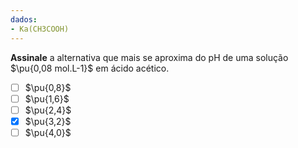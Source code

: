 ```yaml
---
dados:
- Ka(CH3COOH)
---
```


**Assinale** a alternativa que mais se aproxima do $\mathrm{pH}$ de uma solução $\pu{0,08 mol.L-1}$ em ácido acético.

- [ ] $\pu{0,8}$
- [ ] $\pu{1,6}$
- [ ] $\pu{2,4}$
- [x] $\pu{3,2}$
- [ ] $\pu{4,0}$
